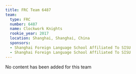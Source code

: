 ```yaml
---
title: FRC Team 6487
team:
  type: FRC
  number: 6487
  name: Clockwork Knights
  rookie_year: 2017
  location: Shanghai, Shanghai, China
  sponsors:
  - Shanghai Foreign Language School Affiliated To SISU
  - Shanghai Foreign Language School Affiliated To SISU
---
```


No content has been added for this team